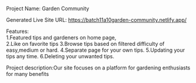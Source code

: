 Project Name: Garden Community

Generated Live Site URL: https://batch11a10garden-community.netlify.app/

Features:               
1.Featured tips and gardeners on home page,  
2.Like on favorite tips
3.Browse tips based on filtered difficulty of easy,medium or hard.
4.Separate page for your own tips.
5.Updating your tips any time.
6.Deleting your unwanted tips. 

Project description:Our site focuses on a platform for gardening enthusiasts for many benefits
